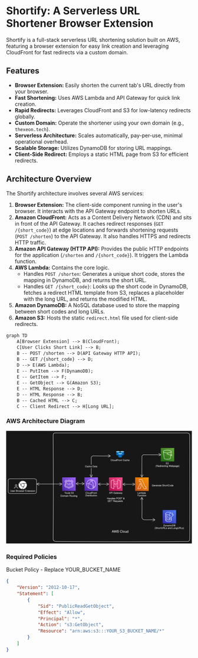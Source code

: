 # Shortify: A Serverless URL Shortener Browser Extension

Shortify is a full-stack serverless URL shortening solution built on AWS, featuring a browser extension for easy link creation and leveraging CloudFront for fast redirects via a custom domain.

## Features

* **Browser Extension:** Easily shorten the current tab's URL directly from your browser.
* **Fast Shortening:** Uses AWS Lambda and API Gateway for quick link creation.
* **Rapid Redirects:** Leverages CloudFront and S3 for low-latency redirects globally.
* **Custom Domain:** Operate the shortener using your own domain (e.g., `thexeon.tech`).
* **Serverless Architecture:** Scales automatically, pay-per-use, minimal operational overhead.
* **Scalable Storage:** Utilizes DynamoDB for storing URL mappings.
* **Client-Side Redirect:** Employs a static HTML page from S3 for efficient redirects.

## Architecture Overview

The Shortify architecture involves several AWS services:

1.  **Browser Extension:** The client-side component running in the user's browser. It interacts with the API Gateway endpoint to shorten URLs.
2.  **Amazon CloudFront:** Acts as a Content Delivery Network (CDN) and sits in front of the API Gateway. It caches redirect responses (`GET /{short_code}`) at edge locations and forwards shortening requests (`POST /shorten`) to the API Gateway. It also handles HTTPS and redirects HTTP traffic.
3.  **Amazon API Gateway (HTTP API):** Provides the public HTTP endpoints for the application (`/shorten` and `/{short_code}`). It triggers the Lambda function.
4.  **AWS Lambda:** Contains the core logic.
    * Handles `POST /shorten`: Generates a unique short code, stores the mapping in DynamoDB, and returns the short URL.
    * Handles `GET /{short_code}`: Looks up the short code in DynamoDB, fetches a redirect HTML template from S3, replaces a placeholder with the long URL, and returns the modified HTML.
5.  **Amazon DynamoDB:** A NoSQL database used to store the mapping between short codes and long URLs.
6.  **Amazon S3:** Hosts the static `redirect.html` file used for client-side redirects.

```mermaid
graph TD
    A[Browser Extension] --> B(CloudFront);
    C[User Clicks Short Link] --> B;
    B -- POST /shorten --> D(API Gateway HTTP API);
    B -- GET /{short_code} --> D;
    D --> E(AWS Lambda);
    E -- PutItem --> F(DynamoDB);
    E -- GetItem --> F;
    E -- GetObject --> G(Amazon S3);
    E -- HTML Response --> D;
    D -- HTML Response --> B;
    B -- Cached HTML --> C;
    C -- Client Redirect --> H[Long URL];
```
### AWS Architecture Diagram
![AWS Architecture Diagram](images/shortify_arch.png)

### Required Policies

Bucket Policy - Replace YOUR_BUCKET_NAME
```json
{
    "Version": "2012-10-17",
    "Statement": [
        {
            "Sid": "PublicReadGetObject",
            "Effect": "Allow",
            "Principal": "*",
            "Action": "s3:GetObject",
            "Resource": "arn:aws:s3:::YOUR_S3_BUCKET_NAME/*"
        }
    ]
}

